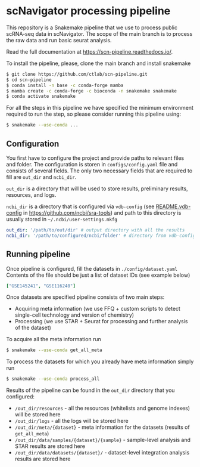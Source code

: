 # scNavigator processing pipeline

This repository is a Snakemake pipeline that we use to process public scRNA-seq data in scNavigator.
The scope of the main branch is to process the raw data and run basic seurat analysis.

Read the full documentation at https://scn-pipeline.readthedocs.io/.

To install the pipeline, please, clone the main branch and install snakemake
```bash
$ git clone https://github.com/ctlab/scn-pipeline.git 
$ cd scn-pipeline
$ conda install -n base -c conda-forge mamba
$ mamba create -c conda-forge -c bioconda -n snakemake snakemake
$ conda activate snakemake
```

For all the steps in this pipeline we have specified 
the minimum environment required to run the step, so please consider running this pipeline using:

```bash
$ snakemake --use-conda ...
```

## Configuration

You first have to configure the project and provide paths to relevant 
files and folder. The configuration is storen in `configs/config.yaml` file and
consists of several fields. The only two necessary fields that are required to fill are `out_dir` and `ncbi_dir`.

`out_dir` is a directory that will be used to store results, preliminary results, resources, and logs.

`ncbi_dir` is a directory that is configured via `vdb-config` 
(see [README.vdb-config](https://github.com/ncbi/sra-tools/blob/master/README-vdb-config) in https://github.com/ncbi/sra-tools)
and path to this directory is usually stored in `~/.ncbi/user-settings.mkfg`


```yaml
out_dir: '/path/to/out/dir' # output directory with all the results
ncbi_dir: '/path/to/configured/ncbi/folder' # directory from vdb-config
```

## Running pipeline

Once pipeline is configured, fill the datasets in `./config/dataset.yaml`
Contents of the file should be just a list of dataset IDs (see example below)

```yaml
["GSE145241", "GSE116240"]
```

Once datasets are specified pipeline consists of two main steps:

* Acquiring meta information 
(we use FFQ + custom scripts to detect single-cell technology and version of chemistry)
* Processing (we use STAR + Seurat for processing and further analysis of the dataset)

To acquire all the meta information run

```bash
$ snakemake --use-conda get_all_meta
```

To process the datasets for which you already have meta information simply run

```bash
$ snakemake --use-conda process_all
```

Results of the pipeline can be found in the `out_dir` directory that you configured:

* `/out_dir/resources` - all the resources (whitelists and genome indexes) will be stored here
* `/out_dir/logs` - all the logs will be stored here
* `/out_dir/meta/{dataset}` - meta information for the datasets (results of `get_all_meta`)
* `/out_dir/data/samples/{dataset}/{sample}` - sample-level analysis and STAR results are stored here
* `/out_dir/data/datasets/{dataset}/` - dataset-level integration analysis results are stored here